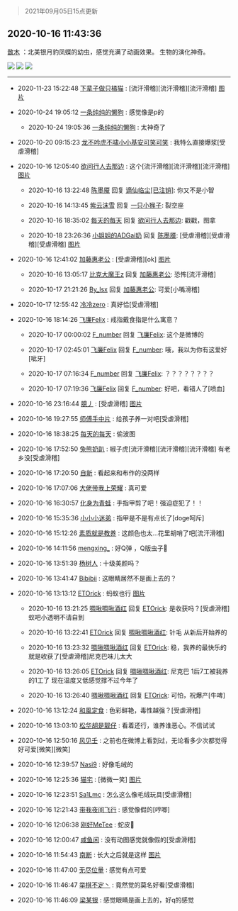 > 2021年09月05日15点更新
<link rel="stylesheet" href="https://cdn.jsdelivr.net/gh/taotie6/sampleJSON@main/css/photo_show.css">


 ## 2020-10-16 11:43:36 

 [㪚木](https://www.coolapk.com/feed/22267090?shareKey=NjFmZTRjM2VhYjc1NjEzMTc1N2U~) ：北美银月豹凤蝶的幼虫，感觉充满了动画效果。
生物的演化神奇。 

<div class="album">
<img class="img-item" src="http://image.coolapk.com/feed/2020/1016/11/1081091_4f931d36_9765_9704@1080x2340.jpeg" />
<img class="img-item" src="http://image.coolapk.com/feed/2020/1016/11/1081091_9149a193_9765_9706@1080x2340.jpeg" />
<img class="img-item" src="http://image.coolapk.com/feed/2020/1016/11/1081091_a49818a0_9765_9708@336x508.gif" />
</div>

 ------- 

- 2020-11-23 15:22:48 [下辈子做只橘猫](uid=1127556) : [流汗滑稽][流汗滑稽][流汗滑稽] [图片](http://image.coolapk.com/feed/2020/1123/15/1127556_6167_74@828x1472.jpg)

- 2020-10-24 19:05:12 [一条纯纯的懒狗](uid=1177742) : 感觉像是p的 

    - 2020-10-24 19:05:36 [一条纯纯的懒狗](uid=1177742) : 太神奇了 

- 2020-10-20 09:15:23 [龙不吟虎不啸小小基安可笑可笑](uid=1054705) : 我特么直接爆浆[受虐滑稽] 

- 2020-10-16 12:05:40 [欲问行人去那边](uid=826969) : 这个[流汗滑稽][流汗滑稽][流汗滑稽] [图片](http://image.coolapk.com/feed/2020/1016/12/826969_1b40a11e_1139_7878@1080x604.jpeg)

    - 2020-10-16 13:22:48 [陈墨魇](uid=1228800) 回复 [谪仙临尘[已注销]](uid=1006170): 你又不是小智 

    - 2020-10-16 14:13:45 [紫云沫雪](uid=2459225) 回复 [一只小猴子](uid=751241): 裂空座 

    - 2020-10-16 18:35:02 [每天的每天](uid=991007) 回复 [欲问行人去那边](uid=826969): 戳戳，图拿 

    - 2020-10-18 23:26:36 [小姐姐的ADGai奶](uid=1701309) 回复 [陈墨魇](uid=1228800): [受虐滑稽][受虐滑稽][受虐滑稽] [图片](http://image.coolapk.com/feed/2020/1018/23/1701309_86c113ee_4796_1468@500x666.jpeg)

- 2020-10-16 12:41:02 [加藤惠老公](uid=1266680) : [受虐滑稽][ok] [图片](http://image.coolapk.com/feed/2020/1016/12/1266680_bc18b104_3261_3204@828x828.jpeg)

    - 2020-10-16 13:05:17 [比克大魔王z](uid=824574) 回复 [加藤惠老公](uid=1266680): 恐怖[流汗滑稽] 

    - 2020-10-17 21:21:26 [By_lsx](uid=943519) 回复 [加藤惠老公](uid=1266680): 可爱[小嘴滑稽] 

- 2020-10-17 12:55:42 [冷冷zero](uid=1161800) : 真好恰[受虐滑稽] 

- 2020-10-16 18:14:26 [飞廉Felix](uid=900024) : 戒指戴食指是什么寓意？ 

    - 2020-10-17 00:00:02 [F_number](uid=3294719) 回复 [飞廉Felix](uid=900024): 这个是微博的 

    - 2020-10-17 02:45:01 [飞廉Felix](uid=900024) 回复 [F_number](uid=3294719): 哦，我以为你有这爱好[呲牙] 

    - 2020-10-17 07:16:34 [F_number](uid=3294719) 回复 [飞廉Felix](uid=900024): ？？？？？？？？ 

    - 2020-10-17 07:19:36 [飞廉Felix](uid=900024) 回复 [F_number](uid=3294719): 好吧，看错人了[喷血] 

- 2020-10-16 23:16:44 [臆丿](uid=1455832) : [受虐滑稽] [图片](http://image.coolapk.com/feed/2020/1016/23/1455832_8dcc7369_1403_282@700x576.jpeg)

- 2020-10-16 19:27:55 [师傅手中片](uid=1467971) : 给孩子养一对吧[受虐滑稽] 

- 2020-10-16 18:38:25 [每天的每天](uid=991007) : 偷波图 

- 2020-10-16 17:52:50 [兔熊奶趴](uid=500948) : 椒子虎[流汗滑稽][流汗滑稽][流汗滑稽]
有老乡没[受虐滑稽] 

- 2020-10-16 17:20:50 [自新](uid=2031956) : 看起来和布作的没两样 

- 2020-10-16 17:07:06 [大佬带我上荣耀](uid=3016539) : 真可爱 

- 2020-10-16 16:30:57 [化身为青蛙](uid=1209189) : 手指甲剪了吧！强迫症犯了！！ 

- 2020-10-16 15:35:36 [小小小迷弟](uid=1846299) : 指甲是不是有点长了[doge呵斥] 

- 2020-10-16 15:12:26 [素质就是教养](uid=2192928) : 这颜色也太…花里胡哨了吧[流汗滑稽] 

- 2020-10-16 14:11:56 [mengxing_](uid=1214772) : 好Q弹 ，Q版虫子🐛 

- 2020-10-16 13:51:39 [杨树人](uid=2082362) : 十级美颜吗？ 

- 2020-10-16 13:41:47 [Bibibii](uid=689320) : 这眼睛居然不是画上去的？ 

- 2020-10-16 13:13:12 [ETOrick](uid=629999) : 蚂蚁也行 [图片](http://image.coolapk.com/feed/2020/1016/13/629999_18920f7f_5183_1361@2494x3325.jpeg)

    - 2020-10-16 13:21:25 [啁啾啁啾酒红](uid=2843932) 回复 [ETOrick](uid=629999): 是收获吗？[受虐滑稽]蚁吧小透明不请自到 

    - 2020-10-16 13:22:41 [ETOrick](uid=629999) 回复 [啁啾啁啾酒红](uid=2843932): 针毛 从新后开始养的 

    - 2020-10-16 13:23:32 [啁啾啁啾酒红](uid=2843932) 回复 [ETOrick](uid=629999): 稳，我养的最快乐的就是收获了[受虐滑稽]尼克巴味儿太大 

    - 2020-10-16 13:26:05 [ETOrick](uid=629999) 回复 [啁啾啁啾酒红](uid=2843932): 尼克巴 1后7工被我养的1工了  现在温度又低感觉撑不过今年了 

    - 2020-10-16 13:26:40 [啁啾啁啾酒红](uid=2843932) 回复 [ETOrick](uid=629999): 可怕，祝爆产[牛啤] 

- 2020-10-16 13:12:24 [和風定食](uid=2594002) : 色彩鲜艳，毒性越强？[受虐滑稽] 

- 2020-10-16 13:03:10 [松华胡是靓仔](uid=692318) : 看着还行，谁养谁恶心。不信试试 

- 2020-10-16 12:50:16 [风见壬](uid=1512297) : 之前也在微博上看到过，无论看多少次都觉得好可爱[微笑][微笑] 

- 2020-10-16 12:39:57 [Nasi9](uid=2003986) : 好像毛绒的 

- 2020-10-16 12:25:36 [猫宅](uid=1626064) : [微微一笑] [图片](http://image.coolapk.com/feed/2020/1016/12/1626064_05335d5b_2335_393@1440x1080.jpeg)

- 2020-10-16 12:23:51 [Sa1Lmc](uid=1637135) : 怎么这么像毛绒玩具[受虐滑稽] 

- 2020-10-16 12:21:43 [带我夜间飞行](uid=790017) : 感觉像假的[哼唧] 

- 2020-10-16 12:06:38 [刚好MeTee](uid=860189) : 蛇皮🐍 

- 2020-10-16 12:00:47 [咸鱼闲](uid=3783511) : 没有动图感觉就像假的[受虐滑稽] 

- 2020-10-16 11:54:43 [南断](uid=1225983) : 长大之后就是这样 [图片](http://image.coolapk.com/feed/2020/1016/11/1225983_971b42a2_0482_658@275x275.jpeg)

- 2020-10-16 11:47:00 [无尽位量](uid=984244) : 感觉有点可爱 

- 2020-10-16 11:46:47 [举棋不定丶](uid=1105647) : 竟然觉的莫名好看[受虐滑稽] 

- 2020-10-16 11:46:09 [梁某银](uid=453081) : 感觉眼睛是画上去的，好q的感觉 

